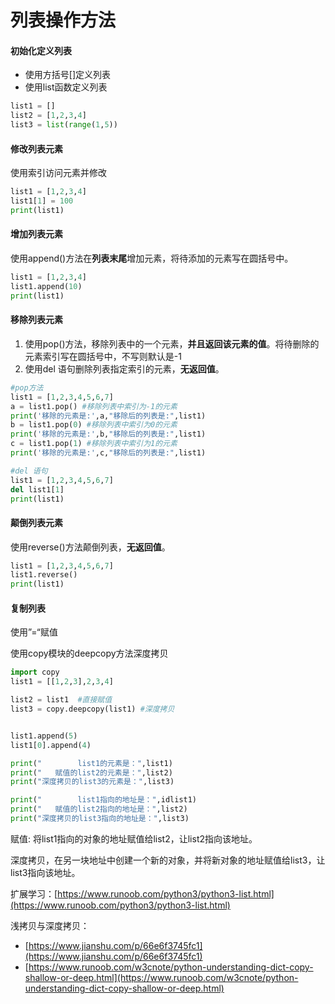# 列表操作方法

#### **初始化定义列表**

* 使用方括号\[\]定义列表
* 使用list函数定义列表

```python
list1 = []
list2 = [1,2,3,4]
list3 = list(range(1,5))
```

#### **修改列表元素**

使用索引访问元素并修改

```python
list1 = [1,2,3,4]
list1[1] = 100
print(list1)
```

#### **增加列表元素**

使用append\(\)方法在**列表末尾**增加元素，将待添加的元素写在圆括号中。

```python
list1 = [1,2,3,4]
list1.append(10)
print(list1)
```

#### **移除列表元素**

1. 使用pop\(\)方法，移除列表中的一个元素，**并且返回该元素的值**。将待删除的元素索引写在圆括号中，不写则默认是-1
2. 使用del 语句删除列表指定索引的元素，**无返回值**。

```python
#pop方法
list1 = [1,2,3,4,5,6,7]
a = list1.pop() #移除列表中索引为-1的元素
print('移除的元素是:',a,"移除后的列表是:",list1)
b = list1.pop(0) #移除列表中索引为0的元素
print('移除的元素是:',b,"移除后的列表是:",list1)
c = list1.pop(1) #移除列表中索引为1的元素
print('移除的元素是:',c,"移除后的列表是:",list1)
```

```python
#del 语句
list1 = [1,2,3,4,5,6,7]
del list1[1]
print(list1)
```

#### 颠倒列表元素

使用reverse\(\)方法颠倒列表，**无返回值**。

```python
list1 = [1,2,3,4,5,6,7]
list1.reverse()
print(list1)
```

#### 复制列表

使用”=“赋值

使用copy模块的deepcopy方法深度拷贝

```python
import copy
list1 = [[1,2,3],2,3,4]

list2 = list1  #直接赋值
list3 = copy.deepcopy(list1) #深度拷贝


list1.append(5)
list1[0].append(4)

print("        list1的元素是：",list1)
print("   赋值的list2的元素是：",list2)
print("深度拷贝的list3的元素是：",list3)

print("        list1指向的地址是：",idlist1)
print("   赋值的list2指向的地址是：",list2)
print("深度拷贝的list3指向的地址是：",list3)
```

赋值: 将list1指向的对象的地址赋值给list2，让list2指向该地址。

深度拷贝，在另一块地址中创建一个新的对象，并将新对象的地址赋值给list3，让list3指向该地址。



扩展学习：[https://www.runoob.com/python3/python3-list.html](https://www.runoob.com/python3/python3-list.html)

浅拷贝与深度拷贝：

* [https://www.jianshu.com/p/66e6f3745fc1](https://www.jianshu.com/p/66e6f3745fc1)
* [https://www.runoob.com/w3cnote/python-understanding-dict-copy-shallow-or-deep.html](https://www.runoob.com/w3cnote/python-understanding-dict-copy-shallow-or-deep.html)

